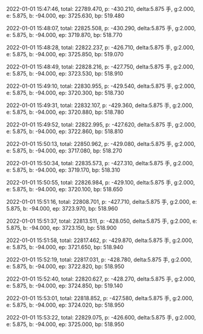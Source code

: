 2022-01-01 15:47:46, total: 22789.470, p: -430.210, delta:5.875 手, g:2.000, e: 5.875, b: -94.000, ep: 3725.630, bp: 519.480

2022-01-01 15:48:07, total: 22825.508, p: -430.290, delta:5.875 手, g:2.000, e: 5.875, b: -94.000, ep: 3719.870, bp: 518.770

2022-01-01 15:48:28, total: 22822.237, p: -426.710, delta:5.875 手, g:2.000, e: 5.875, b: -94.000, ep: 3725.850, bp: 519.070

2022-01-01 15:48:49, total: 22828.216, p: -427.750, delta:5.875 手, g:2.000, e: 5.875, b: -94.000, ep: 3723.530, bp: 518.910

2022-01-01 15:49:10, total: 22830.955, p: -429.540, delta:5.875 手, g:2.000, e: 5.875, b: -94.000, ep: 3720.300, bp: 518.730

2022-01-01 15:49:31, total: 22832.107, p: -429.360, delta:5.875 手, g:2.000, e: 5.875, b: -94.000, ep: 3720.880, bp: 518.780

2022-01-01 15:49:52, total: 22822.995, p: -427.620, delta:5.875 手, g:2.000, e: 5.875, b: -94.000, ep: 3722.860, bp: 518.810

2022-01-01 15:50:13, total: 22850.962, p: -429.080, delta:5.875 手, g:2.000, e: 5.875, b: -94.000, ep: 3717.080, bp: 518.270

2022-01-01 15:50:34, total: 22835.573, p: -427.310, delta:5.875 手, g:2.000, e: 5.875, b: -94.000, ep: 3719.170, bp: 518.310

2022-01-01 15:50:55, total: 22826.984, p: -429.100, delta:5.875 手, g:2.000, e: 5.875, b: -94.000, ep: 3720.100, bp: 518.650

2022-01-01 15:51:16, total: 22808.701, p: -427.710, delta:5.875 手, g:2.000, e: 5.875, b: -94.000, ep: 3723.970, bp: 518.960

2022-01-01 15:51:37, total: 22813.511, p: -428.050, delta:5.875 手, g:2.000, e: 5.875, b: -94.000, ep: 3723.150, bp: 518.900

2022-01-01 15:51:58, total: 22817.462, p: -429.870, delta:5.875 手, g:2.000, e: 5.875, b: -94.000, ep: 3721.650, bp: 518.940

2022-01-01 15:52:19, total: 22817.031, p: -428.780, delta:5.875 手, g:2.000, e: 5.875, b: -94.000, ep: 3722.820, bp: 518.950

2022-01-01 15:52:40, total: 22820.627, p: -428.270, delta:5.875 手, g:2.000, e: 5.875, b: -94.000, ep: 3724.850, bp: 519.140

2022-01-01 15:53:01, total: 22818.852, p: -427.580, delta:5.875 手, g:2.000, e: 5.875, b: -94.000, ep: 3724.020, bp: 518.950

2022-01-01 15:53:22, total: 22829.075, p: -426.600, delta:5.875 手, g:2.000, e: 5.875, b: -94.000, ep: 3725.000, bp: 518.950